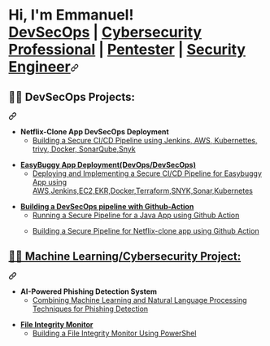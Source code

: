 ### 
<div class="markdown-heading" dir="auto"><h1 class="heading-element" dir="auto">Hi, I'm Emmanuel! <br><a href="https://github.com/dubcygoat">DevSecOps</a> | <a href="https://www.linkedin.com/in/e-omale/" rel="nofollow">Cybersecurity Professional</a> | <a href="https://www.linkedin.com/in/e-omale/" rel="nofollow">Pentester</a> | <a href="https://www.linkedin.com/in/e-omale/" rel="nofollow">Security Engineer</a><svg class="octicon octicon-link" viewBox="0 0 16 16" version="1.1" width="16" height="16" aria-hidden="true"><path d="m7.775 3.275 1.25-1.25a3.5 3.5 0 1 1 4.95 4.95l-2.5 2.5a3.5 3.5 0 0 1-4.95 0 .751.751 0 0 1 .018-1.042.751.751 0 0 1 1.042-.018 1.998 1.998 0 0 0 2.83 0l2.5-2.5a2.002 2.002 0 0 0-2.83-2.83l-1.25 1.25a.751.751 0 0 1-1.042-.018.751.751 0 0 1-.018-1.042Zm-4.69 9.64a1.998 1.998 0 0 0 2.83 0l1.25-1.25a.751.751 0 0 1 1.042.018.751.751 0 0 1 .018 1.042l-1.25 1.25a3.5 3.5 0 1 1-4.95-4.95l2.5-2.5a3.5 3.5 0 0 1 4.95 0 .751.751 0 0 1-.018 1.042.751.751 0 0 1-1.042.018 1.998 1.998 0 0 0-2.83 0l-2.5 2.5a1.998 1.998 0 0 0 0 2.83Z"></path></svg></a></div>
<div class="markdown-heading" dir="auto"><h2 class="heading-element" dir="auto">👨&zwj;💻 DevSecOps Projects:</h2><a id="user-content--DevSecOps-Projects" class="anchor" aria-label="Permalink: 👨&zwj;💻 DevSecOps-Projects:" href="#-DevSecOps-Projects"><svg class="octicon octicon-link" viewBox="0 0 16 16" version="1.1" width="16" height="16" aria-hidden="true"><path d="m7.775 3.275 1.25-1.25a3.5 3.5 0 1 1 4.95 4.95l-2.5 2.5a3.5 3.5 0 0 1-4.95 0 .751.751 0 0 1 .018-1.042.751.751 0 0 1 1.042-.018 1.998 1.998 0 0 0 2.83 0l2.5-2.5a2.002 2.002 0 0 0-2.83-2.83l-1.25 1.25a.751.751 0 0 1-1.042-.018.751.751 0 0 1-.018-1.042Zm-4.69 9.64a1.998 1.998 0 0 0 2.83 0l1.25-1.25a.751.751 0 0 1 1.042.018.751.751 0 0 1 .018 1.042l-1.25 1.25a3.5 3.5 0 1 1-4.95-4.95l2.5-2.5a3.5 3.5 0 0 1 4.95 0 .751.751 0 0 1-.018 1.042.751.751 0 0 1-1.042.018 1.998 1.998 0 0 0-2.83 0l-2.5 2.5a1.998 1.998 0 0 0 0 2.83Z"></path></svg></a></div>
<ul dir="auto">
  <li><b>Netflix-Clone App DevSecOps Deployment</b><ul><li><a href ="https://github.com/dubcygoat/DevSecOps-NetflixClone">Building a Secure CI/CD Pipeline using Jenkins, AWS, Kubernettes, trivy, Docker, SonarQube,Snyk</li></ul></li>
</ul>
  <ul dir="auto">  
    <li><b>EasyBuggy App Deployment(DevOps/DevSecOps)</b><ul><li><a href ="https://github.com/dubcygoat/devsecops-jenkins-k8s-tf-sast-sca-dast-sonarcloud-snyk-zap-e2e-repo">Deploying and Implementing a Secure CI/CD Pipeline for Easybuggy App using AWS,Jenkins,EC2,EKR,Docker,Terraform,SNYK,Sonar,Kubernetes</li></ul></li>
</ul>
  <ul dir="auto">  
    <li><b>Building a DevSecOps pipeline with Github-Action</b><ul><li><a href ="https://github.com/dubcygoat/devsecops-github-actions-all">Running a Secure Pipeline for a Java App using Github Action</li></ul></li>
    <ul><li><a href ="https://github.com/dubcygoat/Netflix-clone">Building a Secure Pipeline for Netflix-clone app using Github Action</li></ul></li>
</ul>


<div class="markdown-heading" dir="auto"><h2 class="heading-element" dir="auto">👨&zwj;💻 Machine Learning/Cybersecurity Project:</h2><a id="user-content--Machine Learning-Projects" class="anchor" aria-label="Permalink: 👨&zwj;💻 Machine Learning-Projects:" href="#-Machine Learning-Projects"><svg class="octicon octicon-link" viewBox="0 0 16 16" version="1.1" width="16" height="16" aria-hidden="true"><path d="m7.775 3.275 1.25-1.25a3.5 3.5 0 1 1 4.95 4.95l-2.5 2.5a3.5 3.5 0 0 1-4.95 0 .751.751 0 0 1 .018-1.042.751.751 0 0 1 1.042-.018 1.998 1.998 0 0 0 2.83 0l2.5-2.5a2.002 2.002 0 0 0-2.83-2.83l-1.25 1.25a.751.751 0 0 1-1.042-.018.751.751 0 0 1-.018-1.042Zm-4.69 9.64a1.998 1.998 0 0 0 2.83 0l1.25-1.25a.751.751 0 0 1 1.042.018.751.751 0 0 1 .018 1.042l-1.25 1.25a3.5 3.5 0 1 1-4.95-4.95l2.5-2.5a3.5 3.5 0 0 1 4.95 0 .751.751 0 0 1-.018 1.042.751.751 0 0 1-1.042.018 1.998 1.998 0 0 0-2.83 0l-2.5 2.5a1.998 1.998 0 0 0 0 2.83Z"></path></svg></a></div>
<ul dir="auto">
  <li><b>AI-Powered Phishing Detection System</b><ul><li><a href ="https://github.com/dubcygoat/A.I-Powered-Phishing-Detection-System">Combining Machine Learning and Natural Language Processing Techniques for Phishing Detection</li></ul></li>
</ul>
<ul dir="auto">
  <li><b>File Integrity Monitor</b><ul><li><a href ="https://github.com/dubcygoat/File-Integrity-Monitor-FIM">Building a File Integrity Monitor Using PowerShel</li></ul></li>
</ul>
    
    

<!--
**dubcygoat/dubcygoat** is a ✨ _special_ ✨ repository because its `README.md` (this file) appears on your GitHub profile.

Here are some ideas to get you started:

- 🔭 I’m currently working on ...
- 🌱 I’m currently learning ...
- 👯 I’m looking to collaborate on ...
- 🤔 I’m looking for help with ...
- 💬 Ask me about ...
- 📫 How to reach me: ...
- 😄 Pronouns: ...
- ⚡ Fun fact: ...
-->

